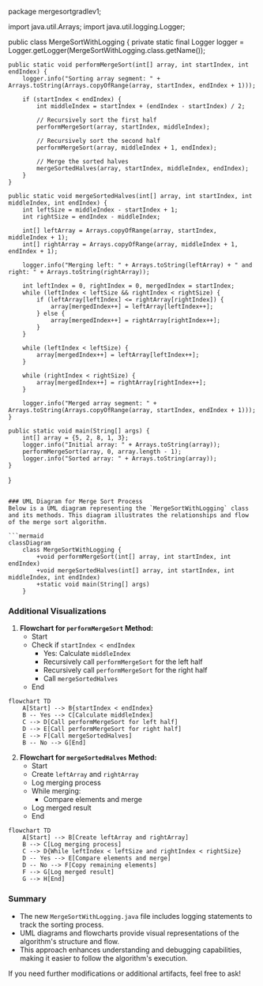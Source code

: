 package mergesortgradlev1;

import java.util.Arrays;
import java.util.logging.Logger;

public class MergeSortWithLogging {
    private static final Logger logger = Logger.getLogger(MergeSortWithLogging.class.getName());

    public static void performMergeSort(int[] array, int startIndex, int endIndex) {
        logger.info("Sorting array segment: " + Arrays.toString(Arrays.copyOfRange(array, startIndex, endIndex + 1)));
        
        if (startIndex < endIndex) {
            int middleIndex = startIndex + (endIndex - startIndex) / 2;

            // Recursively sort the first half
            performMergeSort(array, startIndex, middleIndex);

            // Recursively sort the second half
            performMergeSort(array, middleIndex + 1, endIndex);

            // Merge the sorted halves
            mergeSortedHalves(array, startIndex, middleIndex, endIndex);
        }
    }

    public static void mergeSortedHalves(int[] array, int startIndex, int middleIndex, int endIndex) {
        int leftSize = middleIndex - startIndex + 1;
        int rightSize = endIndex - middleIndex;

        int[] leftArray = Arrays.copyOfRange(array, startIndex, middleIndex + 1);
        int[] rightArray = Arrays.copyOfRange(array, middleIndex + 1, endIndex + 1);

        logger.info("Merging left: " + Arrays.toString(leftArray) + " and right: " + Arrays.toString(rightArray));

        int leftIndex = 0, rightIndex = 0, mergedIndex = startIndex;
        while (leftIndex < leftSize && rightIndex < rightSize) {
            if (leftArray[leftIndex] <= rightArray[rightIndex]) {
                array[mergedIndex++] = leftArray[leftIndex++];
            } else {
                array[mergedIndex++] = rightArray[rightIndex++];
            }
        }

        while (leftIndex < leftSize) {
            array[mergedIndex++] = leftArray[leftIndex++];
        }

        while (rightIndex < rightSize) {
            array[mergedIndex++] = rightArray[rightIndex++];
        }

        logger.info("Merged array segment: " + Arrays.toString(Arrays.copyOfRange(array, startIndex, endIndex + 1)));
    }

    public static void main(String[] args) {
        int[] array = {5, 2, 8, 1, 3};
        logger.info("Initial array: " + Arrays.toString(array));
        performMergeSort(array, 0, array.length - 1);
        logger.info("Sorted array: " + Arrays.toString(array));
    }
}
```

### UML Diagram for Merge Sort Process
Below is a UML diagram representing the `MergeSortWithLogging` class and its methods. This diagram illustrates the relationships and flow of the merge sort algorithm.

```mermaid
classDiagram
    class MergeSortWithLogging {
        +void performMergeSort(int[] array, int startIndex, int endIndex)
        +void mergeSortedHalves(int[] array, int startIndex, int middleIndex, int endIndex)
        +static void main(String[] args)
    }
```

### Additional Visualizations
1. **Flowchart for `performMergeSort` Method:**
   - Start
   - Check if `startIndex < endIndex`
     - Yes: Calculate `middleIndex`
     - Recursively call `performMergeSort` for the left half
     - Recursively call `performMergeSort` for the right half
     - Call `mergeSortedHalves`
   - End

```mermaid
flowchart TD
    A[Start] --> B{startIndex < endIndex}
    B -- Yes --> C[Calculate middleIndex]
    C --> D[Call performMergeSort for left half]
    D --> E[Call performMergeSort for right half]
    E --> F[Call mergeSortedHalves]
    B -- No --> G[End]
```

2. **Flowchart for `mergeSortedHalves` Method:**
   - Start
   - Create `leftArray` and `rightArray`
   - Log merging process
   - While merging:
     - Compare elements and merge
   - Log merged result
   - End

```mermaid
flowchart TD
    A[Start] --> B[Create leftArray and rightArray]
    B --> C[Log merging process]
    C --> D{While leftIndex < leftSize and rightIndex < rightSize}
    D -- Yes --> E[Compare elements and merge]
    D -- No --> F[Copy remaining elements]
    F --> G[Log merged result]
    G --> H[End]
```

### Summary
- The new `MergeSortWithLogging.java` file includes logging statements to track the sorting process.
- UML diagrams and flowcharts provide visual representations of the algorithm's structure and flow.
- This approach enhances understanding and debugging capabilities, making it easier to follow the algorithm's execution. 

If you need further modifications or additional artifacts, feel free to ask!